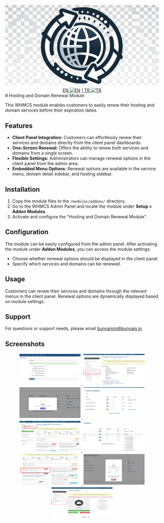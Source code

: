 <img src="modules/addons/logo.png" align="right" />

<div align="center">  
  <a href="README.md">  EN <img style="padding-top: 8px" src="https://raw.githubusercontent.com/yammadev/flag-icons/master/png/US.png" alt="EN" height="20" /></a> 
  <a href="README-TR.md"   >  |  TR <img style="padding-top: 8px" src="https://raw.githubusercontent.com/yammadev/flag-icons/master/png/TR.png" alt="TR" height="20" /></a>  
</div>
# Hosting and Domain Renewal Module

This WHMCS module enables customers to easily renew their hosting and domain services before their expiration dates.

## Features

- **Client Panel Integration:** Customers can effortlessly renew their services and domains directly from the client panel dashboards.
- **One-Screen Renewal:** Offers the ability to renew both services and domains from a single screen.
- **Flexible Settings:** Administrators can manage renewal options in the client panel from the admin area.
- **Embedded Menu Options:** Renewal options are available in the service menu, domain detail sidebar, and hosting sidebar.

## Installation

1. Copy the module files to the `/modules/addons/` directory.
2. Go to the WHMCS Admin Panel and locate the module under **Setup > Addon Modules**.
3. Activate and configure the "Hosting and Domain Renewal Module".

## Configuration

The module can be easily configured from the admin panel. After activating the module under **Addon Modules**, you can access the module settings:

- Choose whether renewal options should be displayed in the client panel.
- Specify which services and domains can be renewed.

## Usage

Customers can renew their services and domains through the relevant menus in the client panel. Renewal options are dynamically displayed based on module settings.

## Support

For questions or support needs, please email  [bunyamin@bunyam.in](mailto:bunyamin@bunyam.in) 

## Screenshots

<div align="center">  
<a href="screenshots/admin.png" target="_blank">                  
<img src="screenshots/admin.png"                   style="width: 200px;height: 100px;margin:3px;"  />
</a>
<a href="screenshots/client_domain.png" target="_blank">
<img src="screenshots/client_domain.png"           style="width: 200px;height: 100px;margin:3px;"  />
</a>
<a href="screenshots/client_invoice.png" target="_blank">
<img src="screenshots/client_invoice.png"          style="width: 200px;height: 100px;margin:3px;"  />
</a>
<a href="screenshots/client_module.png" target="_blank">
<img src="screenshots/client_module.png"           style="width: 200px;height: 100px;margin:3px;"  />
</a>
<a href="screenshots/client_navbar.png" target="_blank">
<img src="screenshots/client_navbar.png"           style="width: 200px;height: 100px;margin:3px;"  />
</a>
<a href="screenshots/client_options.png" target="_blank">
<img src="screenshots/client_options.png"          style="width: 200px;height: 100px;margin:3px;"  />
</a>
<a href="screenshots/client_panel.png" target="_blank">
<img src="screenshots/client_panel.png"            style="width: 200px;height: 100px;margin:3px;"  />
</a>
<a href="screenshots/client_renew_warning.png" target="_blank">
<img src="screenshots/client_renew_warning.png"    style="width: 200px;height: 100px;margin:3px;"  />
</a>
<a href="screenshots/client_service.png" target="_blank">
<img src="screenshots/client_service.png"          style="width: 200px;height: 100px;margin:3px;"  />
</a>
</div>
